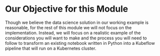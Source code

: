 # Our Objective for this Module

Though we believe the data science solution in our working example is reasonable,
for the rest of this module we will not focus on the implementation. Instead, we
will focus on a realistic example of the considerations you will want to make and
the process you will need to follow to transform an existing notebook written in
Python into a Kubeflow pipeline that will run on a Kubernetes cluster.